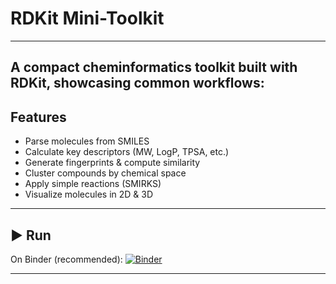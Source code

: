 #  RDKit Mini-Toolkit
---
A compact cheminformatics toolkit built with **RDKit**, showcasing common workflows:
---
##  Features

* Parse molecules from SMILES
* Calculate key descriptors (MW, LogP, TPSA, etc.)
* Generate fingerprints & compute similarity
* Cluster compounds by chemical space
* Apply simple reactions (SMIRKS)
* Visualize molecules in 2D & 3D

---

## ▶️ Run

On Binder (recommended):
[![Binder](https://mybinder.org/badge_logo.svg)](https://mybinder.org/)

---
